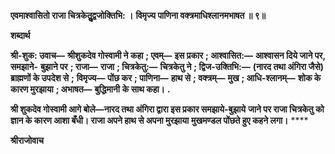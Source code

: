 **एवमाश्वासितो राजा चित्रकेतुॢद्वजोक्तिभि: ।** **विमृज्य पाणिना वक्त्रमाधिश्लानमभाषत ॥ ९॥** 

**शब्दार्थ** 

**श्री-शुक: उवाच—** **श्रीशुकदेव गोस्वामी ने कहा** **; एवम्—** **इस प्रकार** **; आश्वासित:—** **आश्वासन दिये जाने पर, समझाने-** **बुझाने पर** **; राजा—** **राजा** **; चित्रकेतु:—** **चित्रकेतु ने** **; द्विज-उक्तिभि:—** **(नारद तथा अंगिरा जैसे) ब्राह्मणों के उपदेश से** **;** **विमृज्य—** **पोंछ कर** **; पाणिना—** **हाथ से** **; वक्त्रम्—** **मुख** **; आधि-श्लानम्—** **शोक के कारण मुरझाया** **; अभाषत—** **बुद्धिमानी** **के साथ कहा।** **.** 

**श्री शुकदेव गोस्वामी आगे बोले—नारद तथा अंगिरा द्वारा इस प्रकार समझाये-बुझाये** **जाने पर राजा चित्रकेतु को ज्ञान के कारण आशा बँधी। राजा अपने हाथ से अपना मुरझाया** **मुखमण्डल पोंछते हुए कहने लगा।** **** 

**श्रीराजोवाच** 